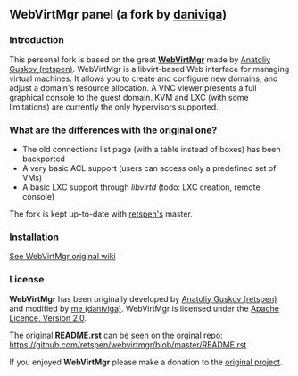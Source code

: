 ## WebVirtMgr panel \(a fork by [daniviga](http://daniele.vigano.me)\)

### Introduction

This personal fork is based on the great [**WebVirtMgr**](https://github.com/retspen/webvirtmgr/) made by [Anatoliy Guskov \(retspen\)](https://github.com/retspen/webvirtmgr). WebVirtMgr is a libvirt-based Web interface for managing virtual machines. It allows you to create and configure new domains, and adjust a domain's resource allocation. A VNC viewer presents a full graphical console to the guest domain. KVM and LXC \(with some limitations\) are currently the only hypervisors supported.

### What are the differences with the original one?

* The old connections list page (with a table instead of boxes) has been backported
* A very basic ACL support (users can access only a predefined set of VMs)
* A basic LXC support through _libvirtd_ (todo: LXC creation, remote console)

The fork is kept up-to-date with [retspen's](https://github.com/retspen) master.

### Installation

[See WebVirtMgr original wiki](https://github.com/retspen/webvirtmgr/wiki/)

### License

**WebVirtMgr** has been originally developed by [Anatoliy Guskov \(retspen\)](https://github.com/retspen) and modified by [me \(daniviga\)](http://daniele.vigano.me).
WebVirtMgr is licensed under the [Apache Licence, Version 2.0](http://www.apache.org/licenses/LICENSE-2.0.html).

The original __README.rst__ can be seen on the orginal repo: https://github.com/retspen/webvirtmgr/blob/master/README.rst.

If you enjoyed **WebVirtMgr** please make a donation to the [original project](https://github.com/retspen/webvirtmgr/).
